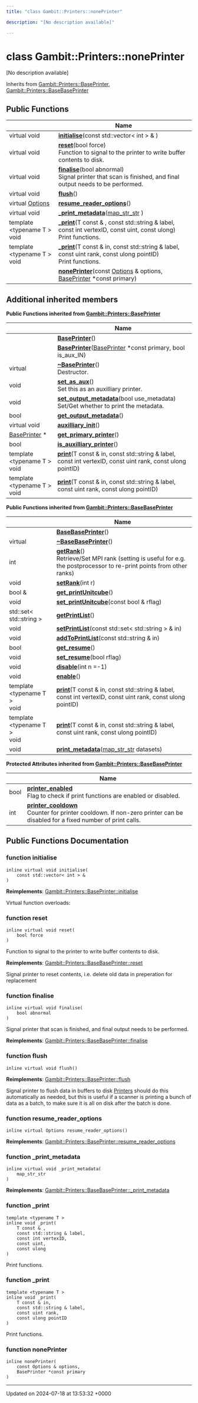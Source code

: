 ```yaml
---
title: "class Gambit::Printers::nonePrinter"

description: "[No description available]"

---
```


# class Gambit::Printers::nonePrinter



[No description available]

Inherits from [Gambit::Printers::BasePrinter](/documentation/code/classes/classgambit_1_1printers_1_1baseprinter/), [Gambit::Printers::BaseBasePrinter](/documentation/code/classes/classgambit_1_1printers_1_1basebaseprinter/)

## Public Functions

|                | Name           |
| -------------- | -------------- |
| virtual void | **[initialise](/documentation/code/classes/classgambit_1_1printers_1_1noneprinter/#function-initialise)**(const std::vector< int > & ) |
| virtual void | **[reset](/documentation/code/classes/classgambit_1_1printers_1_1noneprinter/#function-reset)**(bool force)<br>Function to signal to the printer to write buffer contents to disk.  |
| virtual void | **[finalise](/documentation/code/classes/classgambit_1_1printers_1_1noneprinter/#function-finalise)**(bool abnormal)<br>Signal printer that scan is finished, and final output needs to be performed.  |
| virtual void | **[flush](/documentation/code/classes/classgambit_1_1printers_1_1noneprinter/#function-flush)**() |
| virtual [Options](/documentation/code/classes/classgambit_1_1options/) | **[resume_reader_options](/documentation/code/classes/classgambit_1_1printers_1_1noneprinter/#function-resume-reader-options)**() |
| virtual void | **[_print_metadata](/documentation/code/classes/classgambit_1_1printers_1_1noneprinter/#function-print-metadata)**([map_str_str](/documentation/code/namespaces/namespacegambit/#typedef-map-str-str) ) |
| template <typename T \> <br>void | **[_print](/documentation/code/classes/classgambit_1_1printers_1_1noneprinter/#function-print)**(T const & , const std::string & label, const int vertexID, const uint, const ulong)<br>Print functions.  |
| template <typename T \> <br>void | **[_print](/documentation/code/classes/classgambit_1_1printers_1_1noneprinter/#function-print)**(T const & in, const std::string & label, const uint rank, const ulong pointID)<br>Print functions.  |
| | **[nonePrinter](/documentation/code/classes/classgambit_1_1printers_1_1noneprinter/#function-noneprinter)**(const [Options](/documentation/code/classes/classgambit_1_1options/) & options, [BasePrinter](/documentation/code/classes/classgambit_1_1printers_1_1baseprinter/) *const primary) |

## Additional inherited members

**Public Functions inherited from [Gambit::Printers::BasePrinter](/documentation/code/classes/classgambit_1_1printers_1_1baseprinter/)**

|                | Name           |
| -------------- | -------------- |
| | **[BasePrinter](/documentation/code/classes/classgambit_1_1printers_1_1baseprinter/#function-baseprinter)**() |
| | **[BasePrinter](/documentation/code/classes/classgambit_1_1printers_1_1baseprinter/#function-baseprinter)**([BasePrinter](/documentation/code/classes/classgambit_1_1printers_1_1baseprinter/) *const primary, bool is_aux_IN) |
| virtual | **[~BasePrinter](/documentation/code/classes/classgambit_1_1printers_1_1baseprinter/#function-baseprinter)**()<br>Destructor.  |
| void | **[set_as_aux](/documentation/code/classes/classgambit_1_1printers_1_1baseprinter/#function-set-as-aux)**()<br>Set this as an auxilliary printer.  |
| void | **[set_output_metadata](/documentation/code/classes/classgambit_1_1printers_1_1baseprinter/#function-set-output-metadata)**(bool use_metadata)<br>Set/Get whether to print the metadata.  |
| bool | **[get_output_metadata](/documentation/code/classes/classgambit_1_1printers_1_1baseprinter/#function-get-output-metadata)**() |
| virtual void | **[auxilliary_init](/documentation/code/classes/classgambit_1_1printers_1_1baseprinter/#function-auxilliary-init)**() |
| [BasePrinter](/documentation/code/classes/classgambit_1_1printers_1_1baseprinter/) * | **[get_primary_printer](/documentation/code/classes/classgambit_1_1printers_1_1baseprinter/#function-get-primary-printer)**() |
| bool | **[is_auxilliary_printer](/documentation/code/classes/classgambit_1_1printers_1_1baseprinter/#function-is-auxilliary-printer)**() |
| template <typename T \> <br>void | **[print](/documentation/code/classes/classgambit_1_1printers_1_1baseprinter/#function-print)**(T const & in, const std::string & label, const int vertexID, const uint rank, const ulong pointID) |
| template <typename T \> <br>void | **[print](/documentation/code/classes/classgambit_1_1printers_1_1baseprinter/#function-print)**(T const & in, const std::string & label, const uint rank, const ulong pointID) |

**Public Functions inherited from [Gambit::Printers::BaseBasePrinter](/documentation/code/classes/classgambit_1_1printers_1_1basebaseprinter/)**

|                | Name           |
| -------------- | -------------- |
| | **[BaseBasePrinter](/documentation/code/classes/classgambit_1_1printers_1_1basebaseprinter/#function-basebaseprinter)**() |
| virtual | **[~BaseBasePrinter](/documentation/code/classes/classgambit_1_1printers_1_1basebaseprinter/#function-basebaseprinter)**() |
| int | **[getRank](/documentation/code/classes/classgambit_1_1printers_1_1basebaseprinter/#function-getrank)**()<br>Retrieve/Set MPI rank (setting is useful for e.g. the postprocessor to re-print points from other ranks)  |
| void | **[setRank](/documentation/code/classes/classgambit_1_1printers_1_1basebaseprinter/#function-setrank)**(int r) |
| bool & | **[get_printUnitcube](/documentation/code/classes/classgambit_1_1printers_1_1basebaseprinter/#function-get-printunitcube)**() |
| void | **[set_printUnitcube](/documentation/code/classes/classgambit_1_1printers_1_1basebaseprinter/#function-set-printunitcube)**(const bool & rflag) |
| std::set< std::string > | **[getPrintList](/documentation/code/classes/classgambit_1_1printers_1_1basebaseprinter/#function-getprintlist)**() |
| void | **[setPrintList](/documentation/code/classes/classgambit_1_1printers_1_1basebaseprinter/#function-setprintlist)**(const std::set< std::string > & in) |
| void | **[addToPrintList](/documentation/code/classes/classgambit_1_1printers_1_1basebaseprinter/#function-addtoprintlist)**(const std::string & in) |
| bool | **[get_resume](/documentation/code/classes/classgambit_1_1printers_1_1basebaseprinter/#function-get-resume)**() |
| void | **[set_resume](/documentation/code/classes/classgambit_1_1printers_1_1basebaseprinter/#function-set-resume)**(bool rflag) |
| void | **[disable](/documentation/code/classes/classgambit_1_1printers_1_1basebaseprinter/#function-disable)**(int n =-1) |
| void | **[enable](/documentation/code/classes/classgambit_1_1printers_1_1basebaseprinter/#function-enable)**() |
| template <typename T \> <br>void | **[print](/documentation/code/classes/classgambit_1_1printers_1_1basebaseprinter/#function-print)**(T const & in, const std::string & label, const int vertexID, const uint rank, const ulong pointID) |
| template <typename T \> <br>void | **[print](/documentation/code/classes/classgambit_1_1printers_1_1basebaseprinter/#function-print)**(T const & in, const std::string & label, const uint rank, const ulong pointID) |
| void | **[print_metadata](/documentation/code/classes/classgambit_1_1printers_1_1basebaseprinter/#function-print-metadata)**([map_str_str](/documentation/code/namespaces/namespacegambit/#typedef-map-str-str) datasets) |

**Protected Attributes inherited from [Gambit::Printers::BaseBasePrinter](/documentation/code/classes/classgambit_1_1printers_1_1basebaseprinter/)**

|                | Name           |
| -------------- | -------------- |
| bool | **[printer_enabled](/documentation/code/classes/classgambit_1_1printers_1_1basebaseprinter/#variable-printer-enabled)** <br>Flag to check if print functions are enabled or disabled.  |
| int | **[printer_cooldown](/documentation/code/classes/classgambit_1_1printers_1_1basebaseprinter/#variable-printer-cooldown)** <br>Counter for printer cooldown. If non-zero printer can be disabled for a fixed number of print calls.  |


## Public Functions Documentation

### function initialise

```
inline virtual void initialise(
    const std::vector< int > & 
)
```


**Reimplements**: [Gambit::Printers::BasePrinter::initialise](/documentation/code/classes/classgambit_1_1printers_1_1baseprinter/#function-initialise)


Virtual function overloads: 


### function reset

```
inline virtual void reset(
    bool force
)
```

Function to signal to the printer to write buffer contents to disk. 

**Reimplements**: [Gambit::Printers::BaseBasePrinter::reset](/documentation/code/classes/classgambit_1_1printers_1_1basebaseprinter/#function-reset)


Signal printer to reset contents, i.e. delete old data in preperation for replacement 


### function finalise

```
inline virtual void finalise(
    bool abnormal
)
```

Signal printer that scan is finished, and final output needs to be performed. 

**Reimplements**: [Gambit::Printers::BaseBasePrinter::finalise](/documentation/code/classes/classgambit_1_1printers_1_1basebaseprinter/#function-finalise)


### function flush

```
inline virtual void flush()
```


**Reimplements**: [Gambit::Printers::BasePrinter::flush](/documentation/code/classes/classgambit_1_1printers_1_1baseprinter/#function-flush)


Signal printer to flush data in buffers to disk [Printers](/documentation/code/namespaces/namespacegambit_1_1printers/) should do this automatically as needed, but this is useful if a scanner is printing a bunch of data as a batch, to make sure it is all on disk after the batch is done. 


### function resume_reader_options

```
inline virtual Options resume_reader_options()
```


**Reimplements**: [Gambit::Printers::BasePrinter::resume_reader_options](/documentation/code/classes/classgambit_1_1printers_1_1baseprinter/#function-resume-reader-options)


### function _print_metadata

```
inline virtual void _print_metadata(
    map_str_str 
)
```


**Reimplements**: [Gambit::Printers::BaseBasePrinter::_print_metadata](/documentation/code/classes/classgambit_1_1printers_1_1basebaseprinter/#function-print-metadata)


### function _print

```
template <typename T >
inline void _print(
    T const & ,
    const std::string & label,
    const int vertexID,
    const uint,
    const ulong
)
```

Print functions. 

### function _print

```
template <typename T >
inline void _print(
    T const & in,
    const std::string & label,
    const uint rank,
    const ulong pointID
)
```

Print functions. 

### function nonePrinter

```
inline nonePrinter(
    const Options & options,
    BasePrinter *const primary
)
```


-------------------------------

Updated on 2024-07-18 at 13:53:32 +0000